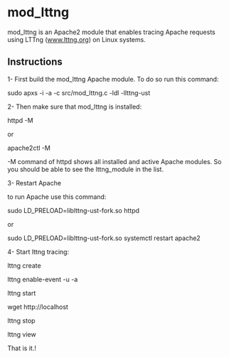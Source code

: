 mod_lttng
==============

mod_lttng is an Apache2 module that enables tracing Apache requests using LTTng (www.lttng.org) on Linux systems. 


Instructions
------------

1- First build the mod_lttng Apache module. To do so run this command:

sudo apxs -i -a -c src/mod_lttng.c -ldl -llttng-ust

2- Then make sure that mod_lttng is installed:

httpd -M 

or 

apache2ctl -M

-M command of httpd shows all installed and active Apache modules. So you should be able to see the lttng_module in the list.

3- Restart Apache

to run Apache use this command:

sudo LD_PRELOAD=liblttng-ust-fork.so httpd

or

sudo LD_PRELOAD=liblttng-ust-fork.so systemctl restart apache2

4- Start lttng tracing:

lttng create

lttng enable-event -u -a

lttng start

wget http://localhost

lttng stop

lttng view

That is it.!

